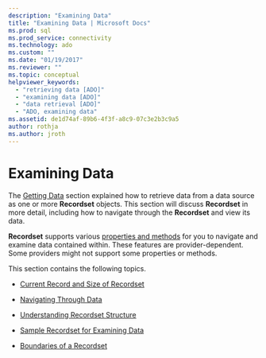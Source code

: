 ```yaml
---
description: "Examining Data"
title: "Examining Data | Microsoft Docs"
ms.prod: sql
ms.prod_service: connectivity
ms.technology: ado
ms.custom: ""
ms.date: "01/19/2017"
ms.reviewer: ""
ms.topic: conceptual
helpviewer_keywords: 
  - "retrieving data [ADO]"
  - "examining data [ADO]"
  - "data retrieval [ADO]"
  - "ADO, examining data"
ms.assetid: de1d74af-89b6-4f3f-a8c9-07c3e2b3c9a5
author: rothja
ms.author: jroth
---
```

# Examining Data
The [Getting Data](./getting-data.md) section explained how to retrieve data from a data source as one or more **Recordset** objects. This section will discuss **Recordset** in more detail, including how to navigate through the **Recordset** and view its data.  
  
 **Recordset** supports various [properties and methods](../../reference/ado-api/recordset-object-properties-methods-and-events.md) for you to navigate and examine data contained within. These features are provider-dependent. Some providers might not support some properties or methods.  
  
 This section contains the following topics.  
  
-   [Current Record and Size of Recordset](./current-record-and-size-of-recordset.md)  
  
-   [Navigating Through Data](./navigating-through-data.md)  
  
-   [Understanding Recordset Structure](./understanding-recordset-structure.md)  
  
-   [Sample Recordset for Examining Data](./sample-recordset-for-examining-data.md)  
  
-   [Boundaries of a Recordset](./boundaries-of-a-recordset.md)